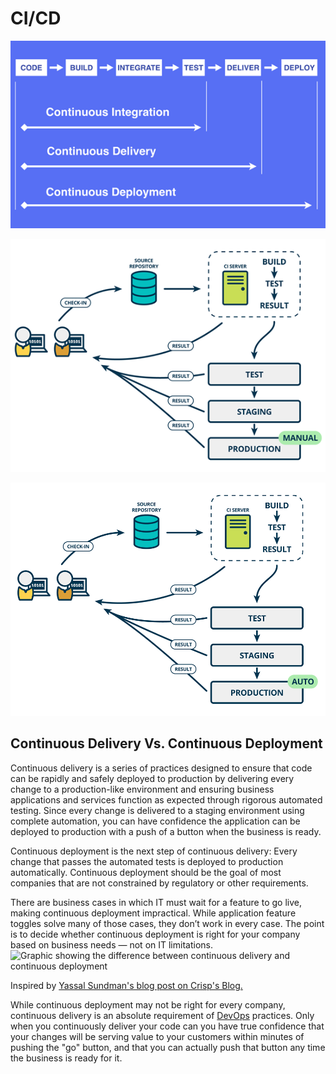 # CI/CD

![](../.gitbook/assets/image%20%288%29.png)

![](../.gitbook/assets/image%20%281%29.png)

![](../.gitbook/assets/image%20%2812%29.png)

## Continuous Delivery Vs. Continuous Deployment

Continuous delivery is a series of practices designed to ensure that code can be rapidly and safely deployed to production by delivering every change to a production-like environment and ensuring business applications and services function as expected through rigorous automated testing. Since every change is delivered to a staging environment using complete automation, you can have confidence the application can be deployed to production with a push of a button when the business is ready.

Continuous deployment is the next step of continuous delivery: Every change that passes the automated tests is deployed to production automatically. Continuous deployment should be the goal of most companies that are not constrained by regulatory or other requirements.



There are business cases in which IT must wait for a feature to go live, making continuous deployment impractical. While application feature toggles solve many of those cases, they don’t work in every case. The point is to decide whether continuous deployment is right for your company based on business needs — not on IT limitations.![Graphic showing the difference between continuous delivery and continuous deployment](https://puppet.com/sites/default/files/2016-09/puppet_continuous_diagram.gif)  
  
Inspired by [Yassal Sundman's blog post on Crisp's Blog.](http://blog.crisp.se/2013/02/05/yassalsundman/continuous-delivery-vs-continuous-deployment)  


While continuous deployment may not be right for every company, continuous delivery is an absolute requirement of [DevOps](https://puppet.com/solutions/devops) practices. Only when you continuously deliver your code can you have true confidence that your changes will be serving value to your customers within minutes of pushing the "go" button, and that you can actually push that button any time the business is ready for it.

